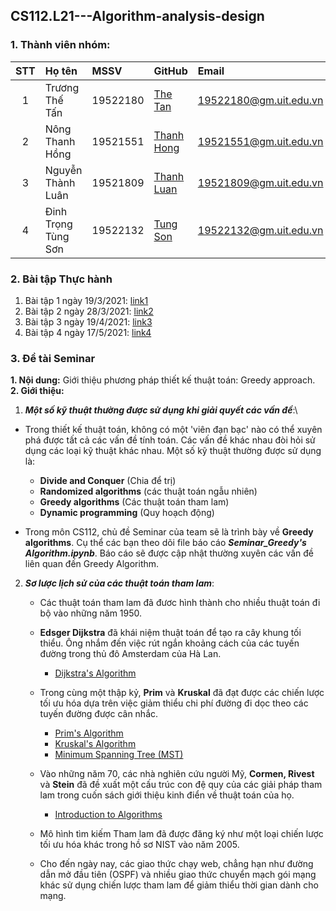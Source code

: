 ## CS112.L21---Algorithm-analysis-design
### 1. Thành viên nhóm:

|STT|Họ tên                          | MSSV          |GitHub                                                   |Email                      |
|:-:|:------------------------------ |:--------------|:--------------------------------------------------------|:--------------------------|
| 1 |Trương Thế Tấn                  | 19522180      | [The Tan](https://github.com/TanTruong24)               |19522180@gm.uit.edu.vn     |
| 2 |Nông Thanh Hồng                 | 19521551      | [Thanh Hong](https://github.com/nongthanhong)           |19521551@gm.uit.edu.vn     |
| 3 |Nguyễn Thành Luân               | 19521809      | [Thanh Luan](https://github.com/nguyenluan2001)         |19521809@gm.uit.edu.vn     |
| 4 |Đinh Trọng Tùng Sơn             | 19522132      | [Tung Son](https://github.com/DinhSonpro12)             |19522132@gm.uit.edu.vn     |

### 2. Bài tập Thực hành
1. Bài tập 1 ngày 19/3/2021: [link1](https://github.com/TanTruong24/CS112.L21-Algorithm-Analysis-Design/blob/main/HomeWork_190321_%231.ipynb)
2. Bài tập 2 ngày 28/3/2021: [link2](https://github.com/TanTruong24/CS112.L21-Algorithm-Analysis-Design/blob/main/HomeWork_280321_%232.ipynb)
3. Bài tập 3 ngày 19/4/2021: [link3](https://github.com/TanTruong24/CS112.L21-Algorithm-Analysis-Design/blob/main/HomeWork_190421_%233.ipynb)
4. Bài tập 4 ngày 17/5/2021: [link4](https://github.com/TanTruong24/CS112.L21-Algorithm-Analysis-Design/blob/main/HomeWork_170521__4.ipynb)

### 3. Đề tài Seminar

**1. Nội dung:** Giới thiệu phương pháp thiết kế thuật toán: Greedy approach.  
**2. Giới thiệu:**
1. ***Một số kỹ thuật thường được sử dụng khi giải quyết các vấn đề***:\
* Trong thiết kế thuật toán, không có một 'viên đạn bạc' nào có thể xuyên phá được tất cả các vấn đề tính toán. Các vấn đề khác nhau đòi hỏi sử dụng các loại kỹ thuật khác nhau. Một số kỹ thuật thường được sử dụng là:

    * **Divide and Conquer** (Chia để trị)
    * **Randomized algorithms** (các thuật toán ngẫu nhiên)
    * **Greedy algorithms** (Các thuật toán tham lam)
    * **Dynamic programming** (Quy hoạch động)

* Trong môn CS112, chủ đề Seminar của team sẽ là trình bày về **Greedy algorithms**. Cụ thể các bạn theo dõi file báo cáo ***Seminar_Greedy's Algorithm.ipynb***. Báo cáo sẽ được cập nhật thường xuyên các vấn đề liên quan đến Greedy Algorithm.

2. ***Sơ lược lịch sử của các thuật toán tham lam***: 

    * Các thuật toán tham lam đã đươc hình thành cho nhiều thuật toán đi bộ vào những năm 1950.
    * **Edsger Dijkstra** đã khái niệm thuật toán để tạo ra cây khung tối thiểu. Ông nhắm đến việc rút ngắn khoảng cách của các tuyến đường trong thủ đô Amsterdam của Hà Lan.
        * [Dijkstra's Algorithm](https://en.wikipedia.org/wiki/Dijkstra%27s_algorithm) 

    * Trong cùng một thập kỷ, **Prim** và **Kruskal** đã đạt được các chiến lược tối ưu hóa dựa trên việc giảm thiểu chi phí đường đi dọc theo các tuyến đường được cân nhắc.
        * [Prim's Algorithm](https://en.wikipedia.org/wiki/Prim%27s_algorithm)
        * [Kruskal's Algorithm](https://en.wikipedia.org/wiki/Kruskal%27s_algorithm)
        * [Minimum Spanning Tree (MST)](https://en.wikipedia.org/wiki/Kruskal%27s_algorithm)

    * Vào những năm 70, các nhà nghiên cứu người Mỹ, **Cormen, Rivest** và **Stein** đã đề xuất một cấu trúc con đệ quy của các giải pháp tham lam trong cuốn sách giới thiệu kinh điển về thuật toán của họ.
        * [Introduction to Algorithms](https://en.wikipedia.org/wiki/Dijkstra%27s_algorithm)

    * Mô hình tìm kiếm Tham lam đã được đăng ký như một loại chiến lược tối ưu hóa khác trong hồ sơ NIST vào năm 2005.
    * Cho đến ngày nay, các giao thức chạy web, chẳng hạn như đường dẫn mở đầu tiên (OSPF) và nhiều giao thức chuyển mạch gói mạng khác sử dụng chiến lược tham lam để giảm thiểu thời gian dành cho mạng.



